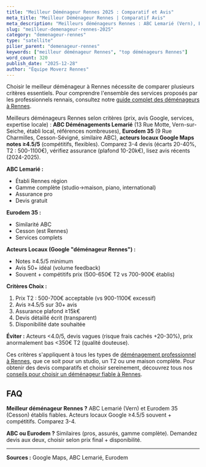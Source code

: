```yaml
---
title: "Meilleur Déménageur Rennes 2025 : Comparatif et Avis"
meta_title: "Meilleur Déménageur Rennes | Comparatif Avis"
meta_description: "Meilleurs déménageurs Rennes : ABC Lemarié (Vern), Eurodem 35 (Cesson), acteurs locaux Google ≥4.5/5. Comparez prix (500-1100€ T2), avis, services."
slug: "meilleur-demenageur-rennes-2025"
category: "demenageur-rennes"
type: "satellite"
pilier_parent: "demenageur-rennes"
keywords: ["meilleur déménageur Rennes", "top déménageurs Rennes"]
word_count: 320
publish_date: "2025-12-28"
author: "Équipe Moverz Rennes"
---
```


Choisir le meilleur déménageur à Rennes nécessite de comparer plusieurs critères essentiels. Pour comprendre l'ensemble des services proposés par les professionnels rennais, consultez notre [guide complet des déménageurs à Rennes](/blog/demenagement-rennes/demenageur-rennes).

Meilleurs déménageurs Rennes selon critères (prix, avis Google, services, expertise locale) : **ABC Déménagements Lemarié** (13 Rue Motte, Vern-sur-Seiche, établi local, références nombreuses), **Eurodem 35** (9 Rue Charmilles, Cesson-Sévigné, similaire ABC), **acteurs locaux Google Maps notes ≥4.5/5** (compétitifs, flexibles). Comparez 3-4 devis (écarts 20-40%, T2 : 500-1100€), vérifiez assurance (plafond 10-20k€), lisez avis récents (2024-2025).

**ABC Lemarié :**
- Établi Rennes région
- Gamme complète (studio→maison, piano, international)
- Assurance pro
- Devis gratuit

**Eurodem 35 :**
- Similarité ABC
- Cesson (est Rennes)
- Services complets

**Acteurs Locaux (Google "déménageur Rennes") :**
- Notes ≥4.5/5 minimum
- Avis 50+ idéal (volume feedback)
- Souvent + compétitifs prix (500-650€ T2 vs 700-900€ établis)

**Critères Choix :**
1. Prix T2 : 500-700€ acceptable (vs 900-1100€ excessif)
2. Avis ≥4.5/5 sur 30+ avis
3. Assurance plafond ≥15k€
4. Devis détaillé écrit (transparent)
5. Disponibilité date souhaitée

**Éviter :** Acteurs <4.0/5, devis vagues (risque frais cachés +20-30%), prix anormalement bas <350€ T2 (qualité douteuse).

Ces critères s'appliquent à tous les types de [déménagement professionnel à Rennes](/blog/demenagement-rennes/demenageur-rennes), que ce soit pour un studio, un T2 ou une maison complète. Pour obtenir des devis comparatifs et choisir sereinement, découvrez tous nos [conseils pour choisir un déménageur fiable à Rennes](/blog/demenagement-rennes/demenageur-rennes).

## FAQ

**Meilleur déménageur Rennes ?**
ABC Lemarié (Vern) et Eurodem 35 (Cesson) établis fiables. Acteurs locaux Google ≥4.5/5 souvent + compétitifs. Comparez 3-4.

**ABC ou Eurodem ?**
Similaires (pros, assurés, gamme complète). Demandez devis aux deux, choisir selon prix final + disponibilité.

---
**Sources :** Google Maps, ABC Lemarié, Eurodem


